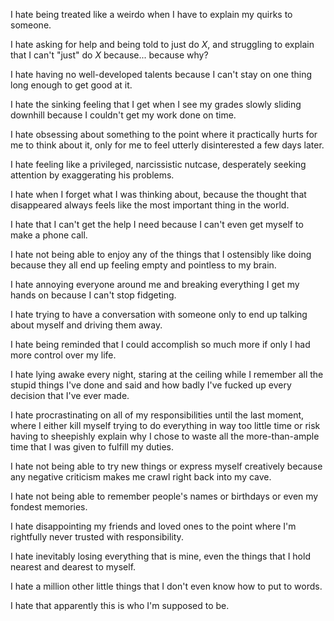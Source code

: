 I hate being treated like a weirdo when I have to explain my quirks to someone.

I hate asking for help and being told to just do *X*, and struggling to explain that I can't "just" do *X* because... because why?

I hate having no well-developed talents because I can't stay on one thing long enough to get good at it.

I hate the sinking feeling that I get when I see my grades slowly sliding downhill because I couldn't get my work done on time.

I hate obsessing about something to the point where it practically hurts for me to think about it, only for me to feel utterly disinterested a few days later.

I hate feeling like a privileged, narcissistic nutcase, desperately seeking attention by exaggerating his problems.

I hate when I forget what I was thinking about, because the thought that disappeared always feels like the most important thing in the world.

I hate that I can't get the help I need because I can't even get myself to make a phone call.

I hate not being able to enjoy any of the things that I ostensibly like doing because they all end up feeling empty and pointless to my brain.

I hate annoying everyone around me and breaking everything I get my hands on because I can't stop fidgeting.

I hate trying to have a conversation with someone only to end up talking about myself and driving them away. 

I hate being reminded that I could accomplish so much more if only I had more control over my life.

I hate lying awake every night, staring at the ceiling while I remember all the stupid things I've done and said and how badly I've fucked up every decision that I've ever made.

I hate procrastinating on all of my responsibilities until the last moment, where I either kill myself trying to do everything in way too little time or risk having to sheepishly explain why I chose to waste all the more-than-ample time that I was given to fulfill my duties.

I hate not being able to try new things or express myself creatively because any negative criticism makes me crawl right back into my cave.

I hate not being able to remember people's names or birthdays or even my fondest memories.

I hate disappointing my friends and loved ones to the point where I'm rightfully never trusted with responsibility.

I hate inevitably losing everything that is mine, even the things that I hold nearest and dearest to myself.

I hate a million other little things that I don't even know how to put to words.

I hate that apparently this is who I'm supposed to be.